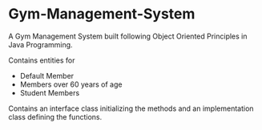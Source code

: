 # Gym-Management-System
A Gym Management System built following Object Oriented Principles in Java Programming.

Contains entities for
- Default Member
- Members over 60 years of age
- Student Members

Contains an interface class initializing the methods and an implementation class defining the functions.

